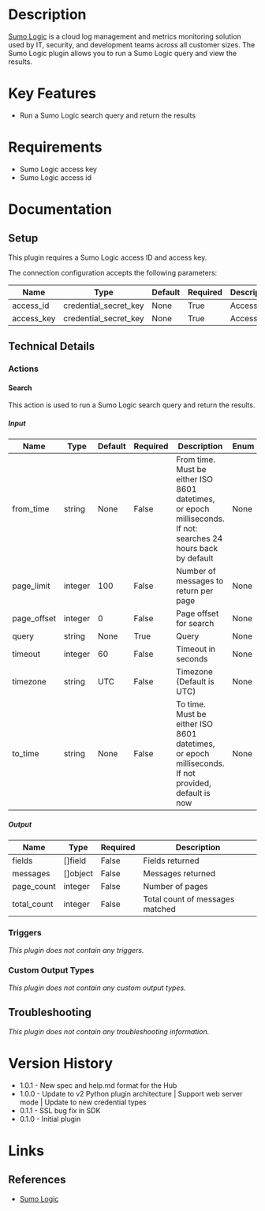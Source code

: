 # Description

[Sumo Logic](https://www.sumologic.com/) is a cloud log management and metrics monitoring solution used by IT, security, and development teams across all customer sizes.
The Sumo Logic plugin allows you to run a Sumo Logic query and view the results.

# Key Features

* Run a Sumo Logic search query and return the results

# Requirements

* Sumo Logic access key
* Sumo Logic access id

# Documentation

## Setup

This plugin requires a Sumo Logic access ID and access key.

The connection configuration accepts the following parameters:

|Name|Type|Default|Required|Description|Enum|
|----|----|-------|--------|-----------|----|
|access_id|credential_secret_key|None|True|Access ID|None|
|access_key|credential_secret_key|None|True|Access key|None|

## Technical Details

### Actions

#### Search

This action is used to run a Sumo Logic search query and return the results.

##### Input

|Name|Type|Default|Required|Description|Enum|
|----|----|-------|--------|-----------|----|
|from_time|string|None|False|From time. Must be either ISO 8601 datetimes, or epoch milliseconds. If not: searches 24 hours back by default|None|
|page_limit|integer|100|False|Number of messages to return per page|None|
|page_offset|integer|0|False|Page offset for search|None|
|query|string|None|True|Query|None|
|timeout|integer|60|False|Timeout in seconds|None|
|timezone|string|UTC|False|Timezone (Default is UTC)|None|
|to_time|string|None|False|To time. Must be either ISO 8601 datetimes, or epoch milliseconds. If not provided, default is now|None|

##### Output

|Name|Type|Required|Description|
|----|----|--------|-----------|
|fields|[]field|False|Fields returned|
|messages|[]object|False|Messages returned|
|page_count|integer|False|Number of pages|
|total_count|integer|False|Total count of messages matched|

### Triggers

_This plugin does not contain any triggers._

### Custom Output Types

_This plugin does not contain any custom output types._

## Troubleshooting

_This plugin does not contain any troubleshooting information._

# Version History

* 1.0.1 - New spec and help.md format for the Hub
* 1.0.0 - Update to v2 Python plugin architecture | Support web server mode | Update to new credential types
* 0.1.1 - SSL bug fix in SDK
* 0.1.0 - Initial plugin

# Links

## References

* [Sumo Logic](https://www.sumologic.com/)

